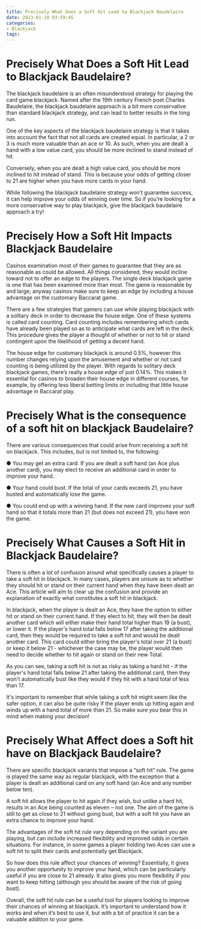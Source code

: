 ```yaml
---
title: Precisely What Does a Soft Hit Lead to Blackjack Baudelaire 
date: 2023-01-20 03:59:45
categories:
- Blackjack
tags:
---
```



#  Precisely What Does a Soft Hit Lead to Blackjack Baudelaire? 

The blackjack baudelaire is an often misunderstood strategy for playing the card game blackjack. Named after the 19th century French poet Charles Baudelaire, the blackjack baudelaire approach is a bit more conservative than standard blackjack strategy, and can lead to better results in the long run.

One of the key aspects of the blackjack baudelaire strategy is that it takes into account the fact that not all cards are created equal. In particular, a 2 or 3 is much more valuable than an ace or 10. As such, when you are dealt a hand with a low value card, you should be more inclined to stand instead of hit.

Conversely, when you are dealt a high value card, you should be more inclined to hit instead of stand. This is because your odds of getting closer to 21 are higher when you have more cards in your hand.

While following the blackjack baudelaire strategy won’t guarantee success, it can help improve your odds of winning over time. So if you’re looking for a more conservative way to play blackjack, give the blackjack baudelaire approach a try!

#  Precisely How a Soft Hit Impacts Blackjack Baudelaire 

Casinos examination most of their games to guarantee that they are as reasonable as could be allowed. All things considered, they would incline toward not to offer an edge to the players. The single deck blackjack game is one that has been examined more than most. The game is reasonable by and large; anyway casinos make sure to keep an edge by including a house advantage on the customary Baccarat game.

There are a few strategies that gamers can use while playing blackjack with a solitary deck in order to decrease the house edge. One of these systems is called card counting. Card counting includes remembering which cards have already been played so as to anticipate what cards are left in the deck. This procedure gives the player a thought of whether or not to hit or stand contingent upon the likelihood of getting a decent hand.

The house edge for customary blackjack is around 0.5%, however this number changes relying upon the amusement and whether or not card counting is being utilized by the player. With regards to solitary deck blackjack games, there’s really a house edge of just 0.14%. This makes it essential for casinos to broaden their house edge in different courses, for example, by offering less liberal betting limits or including that little house advantage in Baccarat play.

#  Precisely What is the consequence of a soft hit on blackjack Baudelaire? 

There are various consequences that could arise from receiving a soft hit on blackjack. This includes, but is not limited to, the following: 

● You may get an extra card. If you are dealt a soft hand (an Ace plus another card), you may elect to receive an additional card in order to improve your hand.

● Your hand could bust. If the total of your cards exceeds 21, you have busted and automatically lose the game.

● You could end up with a winning hand. If the new card improves your soft hand so that it totals more than 21 (but does not exceed 21), you have won the game.

#  Precisely What Causes a Soft Hit in Blackjack Baudelaire? 



There is often a lot of confusion around what specifically causes a player to take a soft hit in blackjack. In many cases, players are unsure as to whether they should hit or stand on their current hand when they have been dealt an Ace. This article will aim to clear up the confusion and provide an explanation of exactly what constitutes a soft hit in blackjack.


In blackjack, when the player is dealt an Ace, they have the option to either hit or stand on their current hand. If they elect to hit, they will then be dealt another card which will either make their hand total higher than 19 (a bust), or lower it. If the player's hand total falls below 17 after taking the additional card, then they would be required to take a soft hit and would be dealt another card. This card could either bring the player's total over 21 (a bust) or keep it below 21 - whichever the case may be, the player would then need to decide whether to hit again or stand on their new Total. 


As you can see, taking a soft hit is not as risky as taking a hard hit - if the player's hand total falls below 21 after taking the additional card, then they won't automatically bust like they would if they hit with a hard total of less than 17. 

It's important to remember that while taking a soft hit might seem like the safer option, it can also be quite risky if the player ends up hitting again and winds up with a hand total of more than 21. So make sure you bear this in mind when making your decision!

#  Precisely What Affect does a Soft hit have on Blackjack Baudelaire?

There are specific blackjack variants that impose a “soft hit” rule. The game is played the same way as regular blackjack, with the exception that a player is dealt an additional card on any soft hand (an Ace and any number below ten).

A soft hit allows the player to hit again if they wish, but unlike a hard hit, results in an Ace being counted as eleven – not one. The aim of the game is still to get as close to 21 without going bust, but with a soft hit you have an extra chance to improve your hand.

The advantages of the soft hit rule vary depending on the variant you are playing, but can include increased flexibility and improved odds in certain situations. For instance, in some games a player holding two Aces can use a soft hit to split their cards and potentially get Blackjack.

So how does this rule affect your chances of winning? Essentially, it gives you another opportunity to improve your hand, which can be particularly useful if you are close to 21 already. It also gives you more flexibility if you want to keep hitting (although you should be aware of the risk of going bust).

Overall, the soft hit rule can be a useful tool for players looking to improve their chances of winning at blackjack. It’s important to understand how it works and when it’s best to use it, but with a bit of practice it can be a valuable addition to your game.